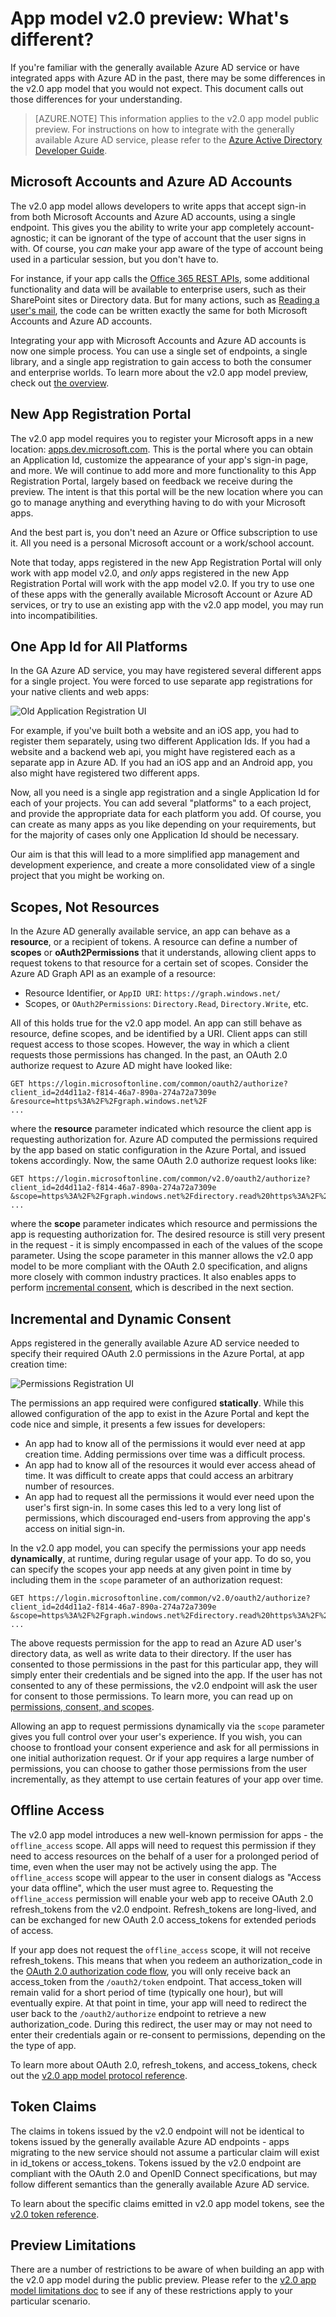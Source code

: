 <properties
	pageTitle="App Model v2.0 | Microsoft Azure"
	description="An comparison between the generally available Azure AD and the v2.0 app model public preview."
	services="active-directory"
	documentationCenter=""
	authors="dstrockis"
	manager="mbaldwin"
	editor=""/>

<tags
	ms.service="active-directory"
	ms.workload="identity"
	ms.tgt_pltfrm="na"
	ms.devlang="na"
	ms.topic="article"
	ms.date="12/09/2015"
	ms.author="dastrock"/>

# App model v2.0 preview: What's different?

If you're familiar with the generally available Azure AD service or have integrated apps with Azure AD in the past, there may be some differences in the v2.0 app model that you would not expect.  This document calls out those differences for your understanding.

> [AZURE.NOTE]
	This information applies to the v2.0 app model public preview.  For instructions on how to integrate with the generally available Azure AD service, please refer to the [Azure Active Directory Developer Guide](active-directory-developers-guide.md).


## Microsoft Accounts and Azure AD Accounts
The v2.0 app model allows developers to write apps that accept sign-in from both Microsoft Accounts and Azure AD accounts, using a single endpoint.  This gives you the ability to write your app completely account-agnostic; it can be ignorant of the type of account that the user signs in with.  Of course, you *can* make your app aware of the type of account being used in a particular session, but you don't have to.

For instance, if your app calls the [Office 365 REST APIs](https://msdn.microsoft.com/office/office365/howto/authenticate-Office-365-APIs-using-v2), some additional functionality and data will be available to enterprise users, such as their SharePoint sites or Directory data.  But for many actions, such as [Reading a user's mail](https://msdn.microsoft.com/office/office365/howto/authenticate-Office-365-APIs-using-v2), the code can be written exactly the same for both Microsoft Accounts and Azure AD accounts.  

Integrating your app with Microsoft Accounts and Azure AD accounts is now one simple process.  You can use a single set of endpoints, a single library, and a single app registration to gain access to both the consumer and enterprise worlds.  To learn more about the v2.0 app model preview, check out [the overview](active-directory-appmodel-v2-overview.md).


## New App Registration Portal
The v2.0 app model requires you to register your Microsoft apps in a new location: [apps.dev.microsoft.com](https://apps.dev.microsoft.com).  This is the portal where you can obtain an Application Id, customize the appearance of your app's sign-in page, and more.  We will continue to add more and more functionality to this App Registration Portal, largely based on feedback we receive during the preview.  The intent is that this portal will be the new location where you can go to manage anything and everything having to do with your Microsoft apps.

And the best part is, you don't need an Azure or Office subscription to use it.  All you need is a personal Microsoft account or a work/school account.

Note that today, apps registered in the new App Registration Portal will only work with app model v2.0, and *only* apps registered in the new App Registration Portal will work with the app model v2.0.  If you try to use one of these apps with the generally available Microsoft Account or Azure AD services, or try to use an existing app with the v2.0 app model, you may run into incompatibilities.


## One App Id for All Platforms
In the GA Azure AD service, you may have registered several different apps for a single project.  You were forced to use separate app registrations for your native clients and web apps:

![Old Application Registration UI](../media/active-directory-v2-flows/old_app_registration.PNG)

For example, if you've built both a website and an iOS app, you had to register them separately, using two different Application Ids.  If you had a website and a backend web api, you might have registered each as a separate app in Azure AD.  If you had an iOS app and an Android app, you also might have registered two different apps.  

<!-- You may have even registered different apps for each of your build environments - one for dev, one for test, and one for production. -->

Now, all you need is a single app registration and a single Application Id for each of your projects.  You can add several "platforms" to a each project, and provide the appropriate data for each platform you add.  Of course, you can create as many apps as you like depending on your requirements, but for the majority of cases only one Application Id should be necessary.

<!-- You can also label a particular platform as "production-ready" when it is ready to be published to the outside world, and use that same Application Id safely in your development environments. -->

Our aim is that this will lead to a more simplified app management and development experience, and create a more consolidated view of a single project that you might be working on.


## Scopes, Not Resources
In the Azure AD generally available service, an app can behave as a **resource**, or a recipient of tokens.  A resource can define a number of **scopes** or **oAuth2Permissions** that it understands, allowing client apps to request tokens to that resource for a certain set of scopes.  Consider the Azure AD Graph API as an example of a resource:

- Resource Identifier, or `AppID URI`: `https://graph.windows.net/`
- Scopes, or `OAuth2Permissions`: `Directory.Read`, `Directory.Write`, etc.  

All of this holds true for the v2.0 app model.  An app can still behave as resource, define scopes, and be identified by a URI.  Client apps can still request access to those scopes.  However, the way in which a client requests those permissions has changed.  In the past, an OAuth 2.0 authorize request to Azure AD might have looked like:

```
GET https://login.microsoftonline.com/common/oauth2/authorize?
client_id=2d4d11a2-f814-46a7-890a-274a72a7309e
&resource=https%3A%2F%2Fgraph.windows.net%2F
...
```

where the **resource** parameter indicated which resource the client app is requesting authorization for.  Azure AD computed the permissions required by the app based on static configuration in the Azure Portal, and issued tokens accordingly.  Now, the same OAuth 2.0 authorize request looks like:

```
GET https://login.microsoftonline.com/common/v2.0/oauth2/authorize?
client_id=2d4d11a2-f814-46a7-890a-274a72a7309e
&scope=https%3A%2F%2Fgraph.windows.net%2Fdirectory.read%20https%3A%2F%2Fgraph.windows.net%2Fdirectory.write
...
```

where the **scope** parameter indicates which resource and permissions the app is requesting authorization for. The desired resource is still very present in the request - it is simply encompassed in each of the values of the scope parameter.  Using the scope parameter in this manner allows the v2.0 app model to be more compliant with the OAuth 2.0 specification, and aligns more closely with common industry practices.  It also enables apps to perform [incremental consent](#incremental-and-dynamic-consent), which is described in the next section.

## Incremental and Dynamic Consent
Apps registered in the generally available Azure AD service needed to specify their required OAuth 2.0 permissions in the Azure Portal, at app creation time:

![Permissions Registration UI](../media/active-directory-v2-flows/app_reg_permissions.PNG)

The permissions an app required were configured **statically**.  While this allowed configuration of the app to exist in the Azure Portal and kept the code nice and simple, it presents a few issues for developers:

- An app had to know all of the permissions it would ever need at app creation time.  Adding permissions over time was a difficult process.
- An app had to know all of the resources it would ever access ahead of time.  It was difficult to create apps that could access an arbitrary number of resources.
- An app had to request all the permissions it would ever need upon the user's first sign-in.  In some cases this led to a very long list of permissions, which discouraged end-users from approving the app's access on initial sign-in.

In the v2.0 app model, you can specify the permissions your app needs **dynamically**, at runtime, during regular usage of your app.  To do so, you can specify the scopes your app needs at any given point in time by including them in the `scope` parameter of an authorization request:

```
GET https://login.microsoftonline.com/common/v2.0/oauth2/authorize?
client_id=2d4d11a2-f814-46a7-890a-274a72a7309e
&scope=https%3A%2F%2Fgraph.windows.net%2Fdirectory.read%20https%3A%2F%2Fgraph.windows.net%2Fdirectory.write
...
```

The above requests permission for the app to read an Azure AD user's directory data, as well as write data to their directory.  If the user has consented to those permissions in the past for this particular app, they will simply enter their credentials and be signed into the app.  If the user has not consented to any of these permissions, the v2.0 endpoint will ask the user for consent to those permissions.  To learn more, you can read up on [permissions, consent, and scopes](active-directory-v2-scopes.md).

Allowing an app to request permissions dynamically via the `scope` parameter gives you full control over your user's experience.  If you wish, you can choose to frontload your consent experience and ask for all permissions in one initial authorization request.  Or if your app requires a large number of permissions, you can choose to gather those permissions from the user incrementally, as they attempt to use certain features of your app over time.

## Offline Access
The v2.0 app model introduces a new well-known permission for apps - the `offline_access` scope.  All apps will need to request this permission if they need to access resources on the behalf of a user for a prolonged period of time, even when the user may not be actively using the app.  The `offline_access` scope will appear to the user in consent dialogs as "Access your data offline", which the user must agree to.  Requesting the `offline_access` permission will enable your web app to receive OAuth 2.0 refresh_tokens from the v2.0 endpoint.  Refresh_tokens are long-lived, and can be exchanged for new OAuth 2.0 access_tokens for extended periods of access.  

If your app does not request the `offline_access` scope, it will not receive refresh_tokens.  This means that when you redeem an authorization_code in the [OAuth 2.0 authorization code flow](active-directory-v2-protocols.md#oauth2-authorization-code-flow), you will only receive back an access_token from the `/oauth2/token` endpoint.  That access_token will remain valid for a short period of time (typically one hour), but will eventually expire.  At that point in time, your app will need to redirect the user back to the `/oauth2/authorize` endpoint to retrieve a new authorization_code.  During this redirect, the user may or may not need to enter their credentials again or re-consent to permissions, depending on the the type of app.

To learn more about OAuth 2.0, refresh_tokens, and access_tokens, check out the [v2.0 app model protocol reference](active-directory-v2-protocols.md).

## Token Claims
The claims in tokens issued by the v2.0 endpoint will not be identical to tokens issued by the generally available Azure AD endpoints - apps migrating to the new service should not assume a particular claim will exist in id_tokens or access_tokens.   Tokens issued by the v2.0 endpoint are compliant with the OAuth 2.0 and OpenID Connect specifications, but may follow different semantics than the generally available Azure AD service.

To learn about the specific claims emitted in v2.0 app model tokens, see the [v2.0 token reference](active-directory-v2-tokens.md).


## Preview Limitations
There are a number of restrictions to be aware of when building an app with the v2.0 app model during the public preview.  Please refer to the [v2.0 app model limitations doc](active-directory-v2-limitations.md) to see if any of these restrictions apply to your particular scenario.
